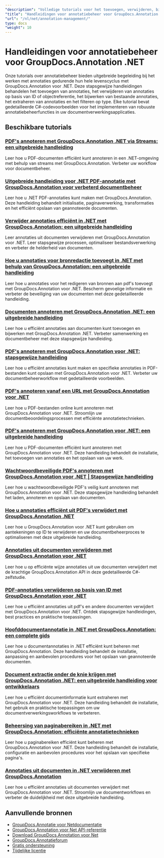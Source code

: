 ```yaml
---
"description": "Volledige tutorials voor het toevoegen, verwijderen, bijwerken en beheren van annotaties in documenten met GroupDocs.Annotation voor .NET."
"title": "Handleidingen voor annotatiebeheer voor GroupDocs.Annotation .NET"
"url": "/nl/net/annotation-management/"
type: docs
"weight": 10
---
```


# Handleidingen voor annotatiebeheer voor GroupDocs.Annotation .NET

Onze tutorials over annotatiebeheer bieden uitgebreide begeleiding bij het werken met annotaties gedurende hun hele levenscyclus met GroupDocs.Annotation voor .NET. Deze stapsgewijze handleidingen behandelen het toevoegen van annotaties, het verwijderen van annotaties op basis van ID of objectreferentie, het bijwerken van bestaande annotaties, het extraheren van annotaties en het filteren op type. Elke tutorial bevat gedetailleerde C#-codevoorbeelden voor het implementeren van robuuste annotatiebeheerfuncties in uw documentverwerkingsapplicaties.

## Beschikbare tutorials

### [PDF's annoteren met GroupDocs.Annotation .NET via Streams: een uitgebreide handleiding](./annotate-pdfs-groupdocs-dotnet-streams/)
Leer hoe u PDF-documenten efficiënt kunt annoteren in een .NET-omgeving met behulp van streams met GroupDocs.Annotation. Verbeter uw workflow voor documentbeheer.

### [Uitgebreide handleiding voor .NET PDF-annotatie met GroupDocs.Annotation voor verbeterd documentbeheer](./net-pdf-annotation-groupdocs-guide/)
Leer hoe u .NET PDF-annotaties kunt maken met GroupDocs.Annotation. Deze handleiding behandelt initialisatie, paginaverwerking, transformaties en het efficiënt opslaan van geannoteerde documenten.

### [Verwijder annotaties efficiënt in .NET met GroupDocs.Annotation: een uitgebreide handleiding](./remove-annotations-net-groupdocs-tutorial/)
Leer annotaties uit documenten verwijderen met GroupDocs.Annotation voor .NET. Leer stapsgewijze processen, optimaliseer bestandsverwerking en verbeter de helderheid van documenten.

### [Hoe u annotaties voor bronredactie toevoegt in .NET met behulp van GroupDocs.Annotation: een uitgebreide handleiding](./groupdocs-annotation-dotnet-resource-redaction/)
Leer hoe u annotaties voor het redigeren van bronnen aan pdf's toevoegt met GroupDocs.Annotation voor .NET. Bescherm gevoelige informatie en verbeter de beveiliging van uw documenten met deze gedetailleerde handleiding.

### [Documenten annoteren met GroupDocs.Annotation .NET: een uitgebreide handleiding](./annotate-documents-groupdocs-dotnet/)
Leer hoe u efficiënt annotaties aan documenten kunt toevoegen en bijwerken met GroupDocs.Annotation .NET. Verbeter samenwerking en documentbeheer met deze stapsgewijze handleiding.

### [PDF's annoteren met GroupDocs.Annotation voor .NET: stapsgewijze handleiding](./annotate-pdfs-groupdocs-annotation-net/)
Leer hoe u efficiënt annotaties kunt maken en specifieke annotaties in PDF-bestanden kunt opslaan met GroupDocs.Annotation voor .NET. Verbeter uw documentbeheerworkflow met gedetailleerde voorbeelden.

### [PDF's annoteren vanaf een URL met GroupDocs.Annotation voor .NET](./annotate-pdfs-online-groupdocs-annotation-net/)
Leer hoe u PDF-bestanden online kunt annoteren met GroupDocs.Annotation voor .NET. Stroomlijn uw documentbeoordelingsprocessen met efficiënte annotatietechnieken.

### [PDF's annoteren met GroupDocs.Annotation voor .NET: een uitgebreide handleiding](./annotate-pdf-groupdocs-annotation-net/)
Leer hoe u PDF-documenten efficiënt kunt annoteren met GroupDocs.Annotation voor .NET. Deze handleiding behandelt de installatie, het toevoegen van annotaties en het opslaan van uw werk.

### [Wachtwoordbeveiligde PDF's annoteren met GroupDocs.Annotation voor .NET | Stapsgewijze handleiding](./annotate-password-protected-pdfs-groupdocs-dotnet/)
Leer hoe u wachtwoordbeveiligde PDF's veilig kunt annoteren met GroupDocs.Annotation voor .NET. Deze stapsgewijze handleiding behandelt het laden, annoteren en opslaan van documenten.

### [Hoe u annotaties efficiënt uit PDF's verwijdert met GroupDocs.Annotation .NET](./annotation-removal-pdf-groupdocs-dotnet-guide/)
Leer hoe u GroupDocs.Annotation voor .NET kunt gebruiken om aantekeningen op ID te verwijderen en uw documentbeheerproces te optimaliseren met deze uitgebreide handleiding.

### [Annotaties uit documenten verwijderen met GroupDocs.Annotation voor .NET](./remove-annotations-groupdocs-annotation-dotnet/)
Leer hoe u op efficiënte wijze annotaties uit uw documenten verwijdert met de krachtige GroupDocs.Annotation API in deze gedetailleerde C#-zelfstudie.

### [PDF-annotaties verwijderen op basis van ID met GroupDocs.Annotation voor .NET](./manage-pdf-annotations-groupdocs-dotnet-remove-id/)
Leer hoe u efficiënt annotaties uit pdf's en andere documenten verwijdert met GroupDocs.Annotation voor .NET. Ontdek stapsgewijze handleidingen, best practices en praktische toepassingen.

### [Hoofddocumentannotatie in .NET met GroupDocs.Annotation: een complete gids](./mastering-document-annotation-dotnet-groupdocs/)
Leer hoe u documentannotaties in .NET efficiënt kunt beheren met GroupDocs.Annotation. Deze handleiding behandelt de installatie, aanpassing en aanbevolen procedures voor het opslaan van geannoteerde documenten.

### [Document extractie onder de knie krijgen met GroupDocs.Annotation .NET: een uitgebreide handleiding voor ontwikkelaars](./mastering-document-extraction-groupdocs-annotation-net/)
Leer hoe u efficiënt documentinformatie kunt extraheren met GroupDocs.Annotation voor .NET. Deze handleiding behandelt de installatie, het gebruik en praktische toepassingen om uw documentverwerkingsworkflows te verbeteren.

### [Beheersing van paginabereiken in .NET met GroupDocs.Annotation: efficiënte annotatietechnieken](./groupdocs-annotation-dotnet-page-range-management/)
Leer hoe u paginabereiken efficiënt kunt beheren met GroupDocs.Annotation voor .NET. Deze handleiding behandelt de installatie, configuratie en aanbevolen procedures voor het opslaan van specifieke pagina's.

### [Annotaties uit documenten in .NET verwijderen met GroupDocs.Annotation](./remove-annotations-dotnet-groupdocs/)
Leer hoe u efficiënt annotaties uit documenten verwijdert met GroupDocs.Annotation voor .NET. Stroomlijn uw documentworkflows en verbeter de duidelijkheid met deze uitgebreide handleiding.

## Aanvullende bronnen

- [GroupDocs.Annotatie voor Netdocumentatie](https://docs.groupdocs.com/annotation/net/)
- [GroupDocs.Annotation voor Net API-referentie](https://reference.groupdocs.com/annotation/net/)
- [Download GroupDocs.Annotation voor Net](https://releases.groupdocs.com/annotation/net/)
- [GroupDocs.Annotatieforum](https://forum.groupdocs.com/c/annotation)
- [Gratis ondersteuning](https://forum.groupdocs.com/)
- [Tijdelijke licentie](https://purchase.groupdocs.com/temporary-license/)